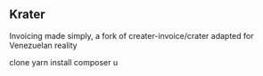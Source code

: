 ## Krater

Invoicing made simply, a fork of creater-invoice/crater adapted for Venezuelan reality



clone
yarn install 
composer u
